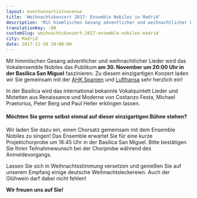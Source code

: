 ```yaml
---
layout: eventonoartistnovenue
title: 'Weihnachtskonzert 2017: Ensemble Nobiles in Madrid'
description: 'Mit himmlischen Gesang adventlicher und weihnachtlicher Lieder wird das Vokalensemble Nobiles das Publikum am 30. November um 20:00 Uhr in der Basilica San Miguel faszinieren. '
translationKey: :00
customSlug: weihnachtskonzert-2017-ensemble-nobiles-madrid
city: Madrid
date: 2017-11-30 20:00:00
---
```


 Mit himmlischen Gesang adventlicher und weihnachtlicher Lieder wird das Vokalensemble Nobiles das Publikum<strong> am 30. November um 20:00 Uhr in der Basilica San Miguel</strong> faszinieren. Zu diesem einzigartigen Konzert laden wir Sie gemeinsam mit der <a href="https://www.ahk.es/es/" target="_blank" rel="nofollow noopener noreferrer" rel="noopener">AHK Spanien</a> und <a href="https://www.lufthansa.com/es/es/Homepage" target="_blank" rel="nofollow noopener noreferrer" rel="noopener">Lufthansa</a> sehr herzlich ein!

In der Basilica wird das international bekannte Vokalquintett Lieder und Motetten aus Renaissance und Moderne von Costanzo Festa, Michael Praetorius, Peter Berg und Paul Heller erklingen lassen. <h4>Möchten Sie gerne selbst einmal auf dieser einzigartigen Bühne stehen?</h4> Wir laden Sie dazu ein, einen Chorsatz gemeinsam mit dem Ensemble Nobiles zu singen! Das Ensemble erwartet Sie für eine kurze Projektchorprobe um 18:45 Uhr in der Basilica San Miguel. Bitte bestätigen Sie Ihren Teilnahmewunsch bei der Chorprobe während des Anmeldevorgangs.

Lassen Sie sich in Weihnachtsstimmung versetzen und genießen Sie auf unserem Empfang einige deutsche Weihnachtsleckereien. Auch der Glühwein darf dabei nicht fehlen!

<strong>Wir freuen uns auf Sie!</strong>
